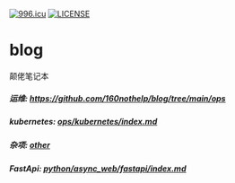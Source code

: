 [![996.icu](https://img.shields.io/badge/link-996.icu-red.svg)](https://996.icu)
[![LICENSE](https://img.shields.io/badge/license-Anti%20996-blue.svg)](https://github.com/996icu/996.ICU/blob/master/LICENSE)
# blog  
颠佬笔记本

##### 运维: https://github.com/160nothelp/blog/tree/main/ops
##### kubernetes: [ops/kubernetes/index.md](https://github.com/ShutupJoJo/blog/blob/main/ops/kubernetes/index.md)
##### 杂项: [other](https://github.com/ShutupJoJo/blog/tree/main/other)
##### FastApi: [python/async_web/fastapi/index.md](https://github.com/ShutupJoJo/blog/blob/main/python/async_web/fastapi/index.md)
